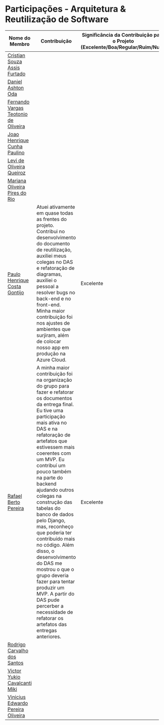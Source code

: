 # Participações - Arquitetura & Reutilização de Software

| Nome do Membro                                                        | Contribuição                                                                                                                                                                                                                                                                                                                                                                                                                                                                                                                                                                                                                           | Significância da Contribuição para o Projeto (Excelente/Boa/Regular/Ruim/Nula) |
|-----------------------------------------------------------------------|----------------------------------------------------------------------------------------------------------------------------------------------------------------------------------------------------------------------------------------------------------------------------------------------------------------------------------------------------------------------------------------------------------------------------------------------------------------------------------------------------------------------------------------------------------------------------------------------------------------------------------------|--------------------------------------------------------------------------------|
| [Cristian Souza Assis Furtado](https://github.com/csafurtado)         |                                                                                                                                                                                                                                                                                                                                                                                                                                                                                                                                                                                                                                        |                                                                                |
| [Daniel Ashton Oda](https://github.com/danieloda)                     |                                                                                                                                                                                                                                                                                                                                                                                                                                                                                                                                                                                                                                        |                                                                                |
| [Fernando Vargas Teotonio de Oliveira](https://github.com/SFernandoS) |                                                                                                                                                                                                                                                                                                                                                                                                                                                                                                                                                                                                                                        |                                                                                |
| [Joao Henrique Cunha Paulino](https://github.com/JoaoHenrique12)      |                                                                                                                                                                                                                                                                                                                                                                                                                                                                                                                                                                                                                                        |                                                                                |
| [Levi de Oliveira Queiroz](https://github.com/LeviQ27)                |                                                                                                                                                                                                                                                                                                                                                                                                                                                                                                                                                                                                                                        | 
| [Mariana Oliveira Pires do Rio](https://github.com/MarianaPRio)       |                                                                                                                                                                                                                                                                                                                                                                                                                                                                                                                                                                                                                                        ||
| [Paulo Henrique Costa Gontijo](https://github.com/paulohgontijoo)     | Atuei ativamente em quase todas as frentes do projeto. Contribui no desenvolvimento do documento de reutilização, auxiliei meus colegas no DAS e refatoração de diagramas, auxiliei o pessoal a resolver bugs no back-end e no front-end. Minha maior contribuição foi nos ajustes de ambientes que surjiram, além de colocar nosso app em produção na Azure Cloud.                                                                                                                                                                                                                                                                    | Excelente                                                                      |
| [Rafael Berto Pereira](https://github.com/RafaelBP02)                 | A minha maior contribuição foi na organização do grupo para fazer e refatorar os documentos da entrega final. Eu tive uma participação mais ativa no DAS e na refatoração de artefatos que estivessem mais coerentes com um MVP. Eu contribuí um pouco também na parte do backend ajudando outros colegas na construção das tabelas do banco de dados pelo Django, mas, reconheço que poderia ter contribuído mais no código. Além disso, o desenvolvimento do DAS me mostrou o que o grupo deveria fazer para tentar produzir um MVP. A partir do DAS pude percerber a necessidade de refatorar os artefatos das entregas anteriores. | Excelente                                                                      |
| [Rodrigo Carvalho dos Santos](https://github.com/Rocsantos)           |                                                                                                                                                                                                                                                                                                                                                                                                                                                                                                                                                                                                                                        |                                                                                |
| [Victor Yukio Cavalcanti Miki](https://github.com/yukioz)             |                                                                                                                                                                                                                                                                                                                                                                                                                                                                                                                                                                                                                                        |                                                                                |
| [Vinicius Edwardo Pereira Oliveira](https://github.com/viniciused26)  |                                                                                                                                                                                                                                                                                                                                                                                                                                                                                                                                                                                                                                        |                                                                                |
